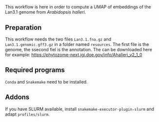 # 

This workflow is here in order to compute a UMAP of embeddings of the Lan3.1 genome from _Arabidopsis halleri_.

## Preparation

This workflow needs the two files `Lan3.1.fna.gz` and `Lan3.1.genomic.gff3.gz` in a folder named `resources`.
The first file is the genome, the ssecond fiel is the annotation.
The can be downloaded here for example: https://phytozome-next.jgi.doe.gov/info/Ahalleri_v2_1_0

## Required programs

`Conda` and `Snakemake` need to be installed.

## Addons

If you have SLURM available, install `snakemake-executor-plugin-slurm` and adapt `profiles/slurm`.